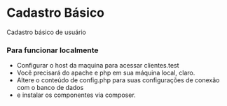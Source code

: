 # Cadastro Básico
Cadastro básico de usuário

### Para funcionar localmente ###
* Configurar o host da maquina para acessar clientes.test
* Você precisará do apache e php em sua máquina local, claro.
* Altere o conteúdo de config.php para suas configurações de conexão com o banco de dados
* e instalar os componentes via composer.
